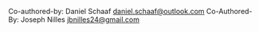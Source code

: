 Co-authored-by: Daniel Schaaf <daniel.schaaf@outlook.com>
Co-Authored-By: Joseph Nilles <jbnilles24@gmail.com>